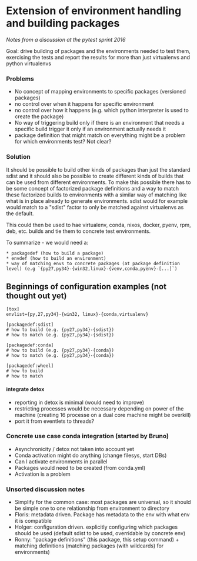 # Extension of environment handling and building packages

*Notes from a discussion at the pytest sprint 2016*

Goal: drive building of packages and the environments needed to test them, exercising the tests and report the results for more than just virtualenvs and python virtualenvs

### Problems

* No concept of mapping environments to specific packages (versioned packages)
* no control over when it happens for specific environment
* no control over how it happens (e.g. which python interpreter is used to create the package)
* No way of triggering build only if there is an environment that needs a specific build trigger it only if an environment actually needs it
* package definition that might match on everything might be a problem for which environments test? Not clear?

### Solution

It should be possible to build other kinds of packages than just the standard sdist and it should also be possible to create different kinds of builds that can be used from different environments. To make this possible there has to be some concept of factorized package definitions and a way to match these factorized builds to environments with a similar way of matching like what is in place already to generate environments. sdist would for example would match to a "sdist" factor to only be matched against virtualenvs as the default.

This could then be used to hae virtualenv, conda, nixos, docker, pyenv, rpm, deb, etc. builds and tie them to concrete test environments.

To summarize - we would need a:

    * packagedef (how to build a package)
    * envdef (how to build an environment)
    * way of matching envs to concrete packages (at package definition level) (e.g `{py27,py34}-{win32,linux}-{venv,conda,pyenv}-[...]`)

## Beginnings of configuration examples (not thought out yet)

    [tox]
    envlist={py,27,py34}-{win32, linux}-{conda,virtualenv}
    
    [packagedef:sdist]
    # how to build (e.g. {py27,py34}-{sdist})
    # how to match (e.g. {py27,py34}-{sdist})
    
    [packagedef:conda]
    # how to build (e.g. {py27,py34}-{conda})
    # how to match (e.g. {py27,py34}-{conda})
    
    [packagedef:wheel]
    # how to build
    # how to match

#### integrate detox

* reporting in detox is minimal (would need to improve)
* restricting processes would be necessary depending on power of the machine
  (creating 16 processe on a dual core machine might be overkill)
* port it from eventlets to threads?

### Concrete use case conda integration (started by Bruno)

* Asynchronicity / detox not taken into account yet
* Conda activation might do anything (change filesys, start DBs)
* Can I activate environments in parallel
* Packages would need to be created (from conda.yml)
* Activation is a problem


### Unsorted discussion notes

* Simplify for the common case: most packages are universal, so it should be simple
one to one relationship from environment to directory
* Floris: metadata driven. Package has metadata to the env with what env it is compatible
* Holger: configuration driven. explicitly configuring which packages should be used (default sdist to be used, overridable by concrete env)
* Ronny: "package definitions" (this package, this setup command) + matching definitions (matching packages (with wildcards) for environments)
